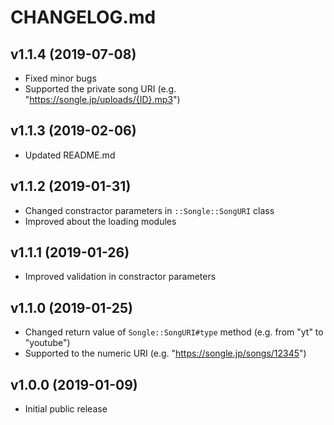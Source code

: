 # CHANGELOG.md

## v1.1.4 (2019-07-08)
- Fixed minor bugs
- Supported the private song URI (e.g. "https://songle.jp/uploads/{ID}.mp3")

## v1.1.3 (2019-02-06)
- Updated README.md

## v1.1.2 (2019-01-31)
- Changed constractor parameters in `::Songle::SongURI` class
- Improved about the loading modules

## v1.1.1 (2019-01-26)
- Improved validation in constractor parameters

## v1.1.0 (2019-01-25)
- Changed return value of `Songle::SongURI#type` method (e.g. from "yt" to "youtube")
- Supported to the numeric URI (e.g. "https://songle.jp/songs/12345")

## v1.0.0 (2019-01-09)
- Initial public release
